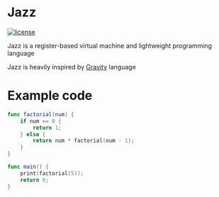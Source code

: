 # Jazz
[![license](https://img.shields.io/badge/license-MIT-blue.svg)](https://github.com/playXE/Jazz/blob/master/LICENSE)


Jazz is a register-based virtual machine and lightweight programming language

Jazz is heavily inspired by [Gravity](https://marcobambini.github.io/gravity/#/) language


# Example code

```swift
func factorial(num) {
    if num == 0 {
        return 1;
    } else {
        return num * factorial(num - 1);
    }
}

func main() {
    print(factorial(5));
    return 0;
}


```
